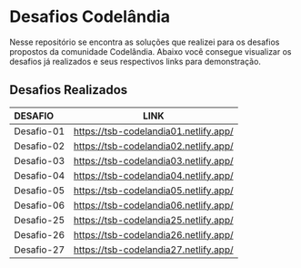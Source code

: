 # Desafios Codelândia
Nesse repositório se encontra as soluções que realizei para os desafios propostos da comunidade Codelândia. Abaixo você consegue visualizar os desafios já realizados e seus respectivos links para demonstração.

## Desafios Realizados
| DESAFIO | LINK |
|:-------|:----:|
|Desafio-01|https://tsb-codelandia01.netlify.app/|
|Desafio-02|https://tsb-codelandia02.netlify.app/|
|Desafio-03|https://tsb-codelandia03.netlify.app/|
|Desafio-04|https://tsb-codelandia04.netlify.app/|
|Desafio-05|https://tsb-codelandia05.netlify.app/|
|Desafio-06|https://tsb-codelandia06.netlify.app/|
|Desafio-25|https://tsb-codelandia25.netlify.app/|
|Desafio-26|https://tsb-codelandia26.netlify.app/|
|Desafio-27|https://tsb-codelandia27.netlify.app/|




